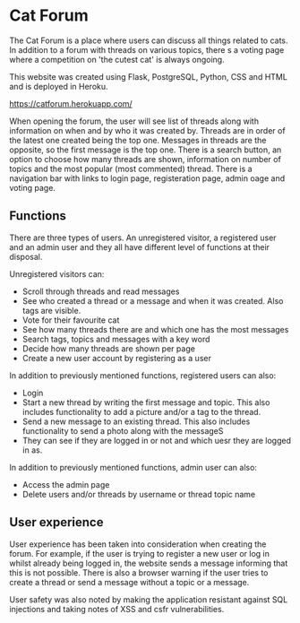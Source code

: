 # Cat Forum 

The Cat Forum is a place where users can discuss all things related to cats. In addition to a forum with threads on various topics, there s a voting page where a competition on 'the cutest cat' is always ongoing. 

This website was created using Flask, PostgreSQL, Python, CSS and HTML and is deployed in Heroku.

https://catforum.herokuapp.com/

When opening the forum, the user will see list of threads along with information on when and by who it was created by. Threads are in order of the latest one created being the top one. Messages in threads are the opposite, so the first message is the top one. There is a search button, an option to choose how many threads are shown, information on number of topics and the most popular (most commented) thread. There is a navigation bar with links to login page, registeration page, admin oage and voting page.

## Functions  

There are three types of users. An unregistered visitor, a registered user and an admin user and they all have different level of functions at their disposal.

Unregistered visitors can:
<ul>
  <li>Scroll through threads and read messages
  <li>See who created a thread or a message and when it was created. Also tags are visible. 
  <li>Vote for their favourite cat
  <li>See how many threads there are and which one has the most messages
  <li>Search tags, topics and messages with a key word
  <li>Decide how many threads are shown per page
  <li>Create a new user account by registering as a user
</ul>

In addition to previously mentioned functions, registered users can also:
<ul>
  <li>Login
  <li>Start a new thread by writing the first message and topic. This also includes functionality to add a picture and/or a tag to the thread. 
   <li>Send a new message to an existing thread. This also includes functionality to send a photo along with the messageS
   <li>They can see if they are logged in or not and which uesr they are logged in as. 
</ul>

In addition to previously mentioned functions, admin user can also:
<ul>
  <li>Access the admin page
  <li>Delete users and/or threads by username or thread topic name
</ul>

## User experience
User experience has been taken into consideration when creating the forum. For example, if the user is trying to register a new user or log in whilst already being logged in, the website sends a message informing that this is not possible. There is also a browser warning if the user tries to create a thread or send a message without a topic or a message.

User safety was also noted by making the application resistant against SQL injections and taking notes of XSS and csfr vulnerabilities.

